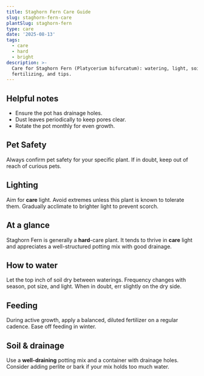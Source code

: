 ```yaml
---
title: Staghorn Fern Care Guide
slug: staghorn-fern-care
plantSlug: staghorn-fern
type: care
date: '2025-08-13'
tags:
  - care
  - hard
  - bright
description: >-
  Care for Staghorn Fern (Platycerium bifurcatum): watering, light, soil,
  fertilizing, and tips.
---
```

## Helpful notes
- Ensure the pot has drainage holes.
- Dust leaves periodically to keep pores clear.
- Rotate the pot monthly for even growth.

## Pet Safety
Always confirm pet safety for your specific plant. If in doubt, keep out of reach of curious pets.

## Lighting
Aim for **care** light. Avoid extremes unless this plant is known to tolerate them. Gradually acclimate to brighter light to prevent scorch.

## At a glance
Staghorn Fern is generally a **hard**-care plant. It tends to thrive in **care** light and appreciates a well-structured potting mix with good drainage.

## How to water
Let the top inch of soil dry between waterings. Frequency changes with season, pot size, and light. When in doubt, err slightly on the dry side.

## Feeding
During active growth, apply a balanced, diluted fertilizer on a regular cadence. Ease off feeding in winter.

## Soil & drainage
Use a **well-draining** potting mix and a container with drainage holes. Consider adding perlite or bark if your mix holds too much water.
